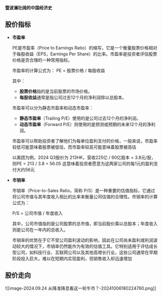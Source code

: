 
**暨波澜壮阔的中国经济史**

## 股价指标

-  **市盈率**

	PE是市盈率（Price to Earnings Ratio）的缩写，它是一个衡量股票价格相对于每股收益（EPS，Earnings Per Share）的比率。市盈率是投资者评估股票价格是否合理的一种常用指标。
	
	市盈率的计算公式为： PE = 股票价格 / 每股收益
	
	其中：
	
	- **股票价格**指的是当前股票的市场价格。
	- **每股收益**通常是指公司过去12个月的净利润除以总股本。
	
	市盈率可以分为静态市盈率和动态市盈率：
	
	- **静态市盈率**（Trailing P/E）使用的是公司过去12个月的净利润。
	- **动态市盈率**（Forward P/E）则使用的是预测或预期的未来12个月的净利润。
	
	市盈率可以帮助投资者了解他们为每单位盈利支付的价格，一般来说，市盈率较低可能意味着股票被低估，而市盈率较高可能意味着股票被高估
	
	以美团为例，2024 Q3股价为 213HK，营收225亿 / 60亿股本 = 3.8元/股，则PE = 213 / 3.8 = 56.05 这意味着投资者愿意为这两家公司的每1元的盈利支付大约56元


-  **市销率**

	市销率（Price-to-Sales Ratio，简称 P/S）是一种重要的估值指标，它通过将公司市值与其年度收入相比的比率来衡量公司估值的合理性。市销率的计算公式为：
	
	P/S = 公司市值 / 年度收入
	
	其中，公司市值指的是公司股票的总市值，即当前股价乘以总股本；年度收入则是公司在一年内的总收入。
	
	市销率的优势在于它不受公司盈利波动的影响，因此在公司尚未盈利或利润波动较大的情况下，市销率仍然能作为有效的估值工具。它特别适用于评估成长型公司，如科技行业、互联网公司以及其他高增长行业，这些公司通常在早期阶段投入巨大，难以在短期内实现盈利，但销售收入却迅速增加



## 股价走向

![[image-2024.09.24 从降准降息看这一轮牛市？-20241006180224760.png]]


